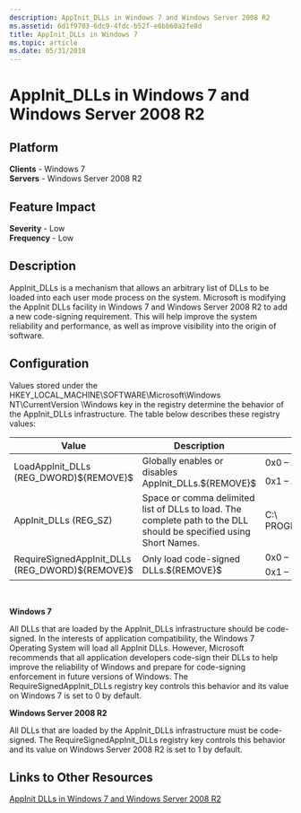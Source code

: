 ```yaml
---
description: AppInit_DLLs in Windows 7 and Windows Server 2008 R2
ms.assetid: 6d1f9703-6dc9-4fdc-b52f-e6bb60a2fe8d
title: AppInit_DLLs in Windows 7
ms.topic: article
ms.date: 05/31/2018
---
```


# AppInit\_DLLs in Windows 7 and Windows Server 2008 R2

## Platform

**Clients** - Windows 7  
**Servers** - Windows Server 2008 R2  









## Feature Impact

 **Severity** - Low  
**Frequency** - Low  





## Description

AppInit\_DLLs is a mechanism that allows an arbitrary list of DLLs to be loaded into each user mode process on the system. Microsoft is modifying the AppInit DLLs facility in Windows 7 and Windows Server 2008 R2 to add a new code-signing requirement. This will help improve the system reliability and performance, as well as improve visibility into the origin of software.

## Configuration

Values stored under the HKEY\_LOCAL\_MACHINE\\SOFTWARE\\Microsoft\\Windows NT\\CurrentVersion \\Windows key in the registry determine the behavior of the AppInit\_DLLs infrastructure. The table below describes these registry values:



<table>
<thead>
<tr class="header">
<th>Value</th>
<th>Description</th>
<th>Sample Values</th>
</tr>
</thead>
<tbody>
<tr class="odd">
<td rowspan="2">LoadAppInit_DLLs (REG_DWORD)${REMOVE}$<br />
</td>
<td rowspan="2">Globally enables or disables AppInit_DLLs.${REMOVE}$<br />
</td>
<td>0x0 – AppInit_DLLs are disabled.</td>
</tr>
<tr class="even">
<td>0x1 – AppInit_DLLs are enabled.</td>


</tr>
<tr class="odd">
<td>AppInit_DLLs (REG_SZ)</td>
<td>Space or comma delimited list of DLLs to load. The complete path to the DLL should be specified using Short Names.</td>
<td>C:\ PROGRA~1\WID288~1\MICROS~1.DLL</td>
</tr>
<tr class="even">
<td rowspan="2">RequireSignedAppInit_DLLs (REG_DWORD)${REMOVE}$<br />
</td>
<td rowspan="2">Only load code-signed DLLs.${REMOVE}$<br />
</td>
<td>0x0 – Load any DLLs.</td>
</tr>
<tr class="odd">
<td>0x1 – Load only code-signed DLLs.</td>


</tr>
</tbody>
</table>



 

**Windows 7**

All DLLs that are loaded by the AppInit\_DLLs infrastructure should be code-signed. In the interests of application compatibility, the Windows 7 Operating System will load all AppInit DLLs. However, Microsoft recommends that all application developers code-sign their DLLs to help improve the reliability of Windows and prepare for code-signing enforcement in future versions of Windows. The RequireSignedAppInit\_DLLs registry key controls this behavior and its value on Windows 7 is set to 0 by default.

**Windows Server 2008 R2**

All DLLs that are loaded by the AppInit\_DLLs infrastructure must be code-signed. The RequireSignedAppInit\_DLLs registry key controls this behavior and its value on Windows Server 2008 R2 is set to 1 by default.

## Links to Other Resources

<dl>

[AppInit DLLs in Windows 7 and Windows Server 2008 R2](/windows-hardware/drivers/install/)  
</dl>

 

 
